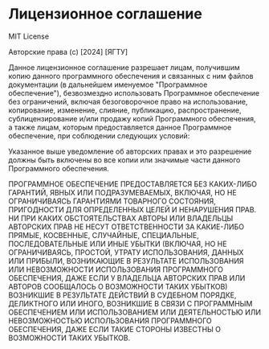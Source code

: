 # Лицензионное соглашение

MIT License

Авторские права (c) [2024] [ЯГТУ]

Данное лицензионное соглашение разрешает лицам, получившим копию данного программного обеспечения и связанных с ним файлов документации (в дальнейшем именуемое "Программное обеспечение"), безвозмездно использовать Программное обеспечение без ограничений, включая безоговорочное право на использование, копирование, изменение, слияние, публикацию, распространение, сублицензирование и/или продажу копий Программного обеспечения, а также лицам, которым предоставляется данное Программное обеспечение, при соблюдении следующих условий:

Указанное выше уведомление об авторских правах и это разрешение должны быть включены во все копии или значимые части данного Программного обеспечения.

ПРОГРАММНОЕ ОБЕСПЕЧЕНИЕ ПРЕДОСТАВЛЯЕТСЯ БЕЗ КАКИХ-ЛИБО ГАРАНТИЙ, ЯВНЫХ ИЛИ ПОДРАЗУМЕВАЕМЫХ, ВКЛЮЧАЯ, НО НЕ ОГРАНИЧИВАЯСЬ ГАРАНТИЯМИ ТОВАРНОГО СОСТОЯНИЯ, ПРИГОДНОСТИ ДЛЯ ОПРЕДЕЛЕННЫХ ЦЕЛЕЙ И НЕНАРУШЕНИЯ ПРАВ. НИ ПРИ КАКИХ ОБСТОЯТЕЛЬСТВАХ АВТОРЫ ИЛИ ВЛАДЕЛЬЦЫ АВТОРСКИХ ПРАВ НЕ НЕСУТ ОТВЕТСТВЕННОСТИ ЗА КАКИЕ-ЛИБО ПРЯМЫЕ, КОСВЕННЫЕ, СЛУЧАЙНЫЕ, СПЕЦИАЛЬНЫЕ, ПОСЛЕДОВАТЕЛЬНЫЕ ИЛИ ИНЫЕ УБЫТКИ (ВКЛЮЧАЯ, НО НЕ ОГРАНИЧИВАЯСЬ, ПРОСТОЙ, УТРАТУ ИСПОЛЬЗОВАНИЯ, ДАННЫХ ИЛИ ПРИБЫЛИ, ВОЗНИКАЮЩИЕ В РЕЗУЛЬТАТЕ ИСПОЛЬЗОВАНИЯ ИЛИ НЕВОЗМОЖНОСТИ ИСПОЛЬЗОВАНИЯ ПРОГРАММНОГО ОБЕСПЕЧЕНИЯ, ДАЖЕ ЕСЛИ У ВЛАДЕЛЬЦА АВТОРСКИХ ПРАВ ИЛИ АВТОРОВ СООБЩАЛОСЬ О ВОЗМОЖНОСТИ ТАКИХ УБЫТКОВ) ВОЗНИКШИЕ В РЕЗУЛЬТАТЕ ДЕЙСТВИЙ В СУДЕБНОМ ПОРЯДКЕ, ДЕЛИКТНОГО ИЛИ ИНОГО, ВОЗНИКШИЕ В СВЯЗИ С ПРОГРАММНЫМ ОБЕСПЕЧЕНИЕМ ИЛИ ИСПОЛЬЗОВАНИЕМ ИЛИ ДЕЯТЕЛЬНОСТЬЮ ИЛИ НЕВОЗМОЖНОСТЬЮ ИСПОЛЬЗОВАНИЯ ПРОГРАММНОГО ОБЕСПЕЧЕНИЯ, ДАЖЕ ЕСЛИ ТАКИЕ СТОРОНЫ ИЗВЕСТНЫ О ВОЗМОЖНОСТИ ТАКИХ УБЫТКОВ.